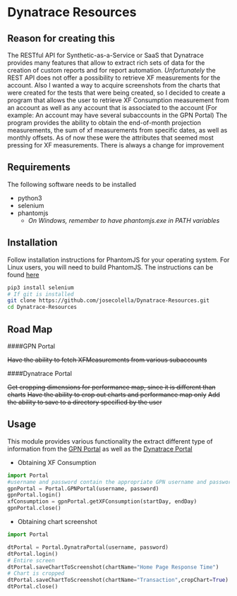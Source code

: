 Dynatrace Resources
===================

Reason for creating this
------------------------

The RESTful API for Synthetic-as-a-Service or SaaS that Dynatrace provides many features that allow
to extract rich sets of data for the creation of custom reports and for report automation. *Unfortunately*
the REST API does not offer a possibility to retrieve XF measurements for the account.
Also I wanted a way to acquire screenshots from the charts that were created for the tests that were being created,
so I decided to create a program that allows the user to retrieve XF Consumption measurement from an account as well
as any account that is associated to the account (For example: An account may have several subaccounts in the GPN Portal)
The program provides the ability to obtain the end-of-month projection measurements, the sum of xf measurements from specific
dates, as well as monthly offsets. As of now these were the attributes that seemed most pressing for XF measurements. There
is always a change for improvement

Requirements
------------

The following software needs to be installed
- python3
- selenium
- phantomjs
  * *On Windows, remember to have phantomjs.exe in PATH variables*

Installation
------------

Follow installation instructions for PhantomJS for your operating system. For Linux
users, you will need to build PhantomJS. The instructions can be found [here](http://phantomjs.org/download.html)


```sh
pip3 install selenium
# If git is installed
git clone https://github.com/josecolella/Dynatrace-Resources.git
cd Dynatrace-Resources
```

Road Map
--------

####GPN Portal

~~Have the ability to fetch XFMeasurements from various subaccounts~~

####Dynatrace Portal

~~Get cropping dimensions for performance map, since it is different than charts~~
~~Have the ability to crop out charts and performance map only~~
~~Add the ability to save to a directory specified by the user~~

Usage
-----

This module provides various functionality the extract different type of information from the [GPN Portal](https://www.gomeznetworks.com/?g=1) as well
as the [Dynatrace Portal](www.gomezapm.com)

* Obtaining XF Consumption

```python
import Portal
#username and password contain the appropriate GPN username and password
gpnPortal = Portal.GPNPortal(username, password)
gpnPortal.login()
xfConsumption = gpnPortal.getXFConsumption(startDay, endDay)
gpnPortal.close()
```

* Obtaining chart screenshot

```python
import Portal

dtPortal = Portal.DynatraPortal(username, password)
dtPortal.login()
# Entire screen
dtPortal.saveChartToScreenshot(chartName="Home Page Response Time")
# Chart is cropped
dtPortal.saveChartToScreenshot(chartName="Transaction",cropChart=True)
dtPortal.close()

```







